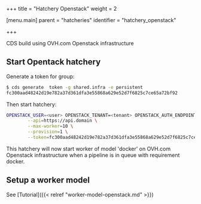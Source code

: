 +++
title = "Hatchery Openstack"
weight = 2

[menu.main]
parent = "hatcheries"
identifier = "hatchery_openstack"

+++

CDS build using OVH.com Openstack infrastructure

## Start Opentack hatchery

Generate a token for group:

```bash
$ cds generate  token -g shared.infra -e persistent
fc300aad48242d19e782a37d361dfa3e55868a629e52d7f6825c7ce65a72bf92
```

Then start hatchery:

```bash
OPENSTACK_USER=<user> OPENSTACK_TENANT=<tenant> OPENSTACK_AUTH_ENDPOINT=https://auth.cloud.ovh.net OPENSTACK_PASSWORD=<password> OPENSTACK_REGION=SBG1 hatchery openstack \
        --api=https://api.domain \
        --max-worker=10 \
        --provision=1 \
        --token=fc300aad48242d19e782a37d361dfa3e55868a629e52d7f6825c7ce65a72bf92
```

This hatchery will now start worker of model 'docker' on OVH.com Openstack infrastructure when a pipeline is in queue with requirement docker.

## Setup a worker model

See [Tutorial]({{< relref "worker-model-openstack.md" >}})
